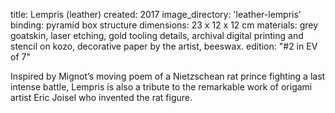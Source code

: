 title: Lempris (leather)
created: 2017
image_directory: 'leather-lempris'
binding: pyramid box structure
dimensions: 23 x 12 x 12 cm
materials: grey goatskin, laser etching, gold tooling details, archival digital printing and stencil on kozo, decorative paper by the artist, beeswax. 
edition: "#2 in EV of 7"

Inspired by Mignot’s moving poem of a Nietzschean rat prince fighting a last intense battle, Lempris is also a tribute to the remarkable work of origami artist Eric Joisel who invented the rat figure.
